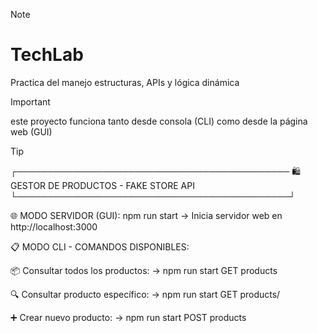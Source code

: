 
> [!NOTE]
> # TechLab
> Practica del manejo estructuras, APIs y lógica dinámica

>[!IMPORTANT]
> este proyecto funciona tanto desde consola (CLI) como desde la página web (GUI)

>[!TIP]
>┌────────────────────────────────────────────
>    🛍️  GESTOR DE PRODUCTOS - FAKE STORE API 
>└────────────────────────────────────────────┘
>
>🌐 MODO SERVIDOR (GUI):
>   npm run start
>   → Inicia servidor web en http://localhost:3000
>
>📋 MODO CLI - COMANDOS DISPONIBLES:
>
>📦 Consultar todos los productos:
>   → npm run start GET products
>
>🔍 Consultar producto específico:
>   → npm run start GET products/<id>
>
>➕ Crear nuevo producto:
>   → npm run start POST products <title> <price> <category>
>
>🗑️ Eliminar producto:
>   → npm run start DELETE products/<id>
>
>❓ Ver esta ayuda:
>   → npm run start "help" o "-h"
>└────────────────────────────────────────────┘
>